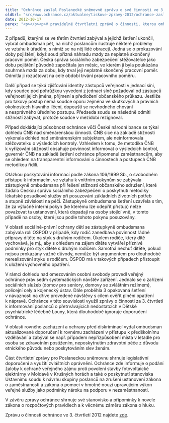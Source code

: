 ```yaml
---
title: "Ochránce zaslal Poslanecké sněmovně zprávu o své činnosti ve 3. čtvrtletí"
oldUrl: "src/www.ochrance.cz/aktualne/tiskove-zpravy-2012/ochrance-zaslal-poslanecke-snemovne-zpravu-o-sve-cinnosti-ve-3-ctvrtleti"
date: 2012-10-17
perex: "<p></p><p>V pravidelné čtvrtletní zprávě o činnosti, kterou ombudsman poslal Poslanecké sněmovně, informuje o trvalém růstu počtu stížností, s nimiž se na něj lidé obracejí. Ve třetím čtvrtletí obdržel o 131 stížností více než ve stejném období loňského roku. Nejčastěji se lidé v tomto období na ombudsmana obraceli s problémy v oblasti sociálního zabezpečení.</p>"
---
```


<!-- imported from the old website -->

<p>Z případů, kterými se ve třetím čtvrtletí zabýval a jejichž šetření ukončil, vybral ombudsman pět, na nichž poslancům ilustruje některé problémy ve vztahu k úřadům, s nimiž se na něj lidé obracejí. Jedná se o prokazování doby pojištění, když soud přizná náhradu mzdy za neplatně skončený pracovní poměr. Česká správa sociálního zabezpečení stěžovatelce jako dobu pojištění původně započítala jen měsíc, ve kterém jí byla poukázána souhrnná mzda za dobu, kdy trval její neplatně skončený pracovní poměr. Odmítla ji rozúčtovat na celé období trvání pracovního poměru. </p><p>Další případ se týká zjišťování identity zástupců veřejnosti v jednací síni, kdy soudce pod pohrůžkou vyvedení z jednací síně požadoval od zástupců veřejnosti jejich jména, příjmení a předložení občanského průkazu. Jestliže pro takový postup nemá soudce oporu zejména ve skutkových a právních okolnostech hlavního líčení, dopouští se nevhodného chování a nesprávného úředního postupu. Předseda soudu se následně odmítl stížností zabývat, protože soudce v mezidobí rezignoval.</p><p>Případ dokládající působnost ochránce vůči České národní bance se týkal dohledu ČNB nad směnárenskou činností. ČNB sice na základě stížnosti vykonala dohled nad směnárenským subjektem, ale neinformovala stěžovatelku o výsledcích kontroly. Vzhledem k tomu, že metodika ČNB k vyřizování stížností obsahuje povinnost informovat o výsledcích kontrol, guvernér ČNB na základě šetření ochránce připomenul zaměstnancům, aby se ohledem na transparentní informování o činnostech a postupech ČNB metodikou řídili.</p><p>Otázkou poskytování informací podle zákona 106/1999 Sb., o svobodném přístupu k informacím, ve vztahu k vnitřním pokynům se zabývala zástupkyně ombudsmana při řešení stížnosti občanského sdružení, které žádalo Českou správu sociálního zabezpečení o poskytnutí metodiky lékařské posudkové služby při posuzování základních životních potřeb a stupně závislosti na péči. Zástupkyně ombudsmana šetření uzavřela s tím, že za výlučně interní pokyn (ke kterému lze odepřít přístup) nelze považovat ta ustanovení, která dopadají na osoby stojící vně, v tomto případě na osoby, které jsou podle tohoto pokynu posuzovány.</p><p>V oblasti sociálně-právní ochrany dětí se zástupkyně ombudsmana zabývala rolí OSPOD v případě, kdy rodič zanedbává povinnost řádné přípravy dítěte na styk s druhým rodičem. Úkolem rodiče, který dítě vychovává, je mj., aby s ohledem na zájem dítěte vytvářel příznivé podmínky pro styk dítěte s druhým rodičem. Samotná nechuť dítěte, pokud nejsou prokázány vážné důvody, nemůže být argumentem pro dlouhodobé nerealizování styku s rodičem. OSPOD má v takových případech přistoupit k uložení výchovného opatření.</p><p>V rámci dohledu nad omezováním osobní svobody provedl veřejný ochránce práv sedm systematických návštěv zařízení. Jednalo se o zařízení sociálních služeb (domov pro seniory, domovy se zvláštním režimem), policejní cely a kojenecký ústav. Dále proběhla 3 opakovaná šetření v návaznosti na dříve provedené návštěvy s cílem ověřit plnění opatření k nápravě. Ochránce v této souvislosti využil zprávy o činnosti za 3. čtvrtletí k informování poslanců o přetrvávajících nedostatcích v Dětské psychiatrické léčebně Louny, která dlouhodobě ignoruje doporučení ochránce.</p><p>V oblasti rovného zacházení a ochrany před diskriminací vydal ombudsman aktualizované doporučení k rovnému zacházení v přístupu k předškolnímu vzdělávání a zabýval se např. případem nepřizpůsobení místa v letadle pro osobu se zdravotním postižením, neposkytnutím zdravotní péče z důvodu etnického původu nebo poskytováním slev ženám.</p><p>Část čtvrtletní zprávy pro Poslaneckou sněmovnu shrnuje legislativní doporučení a využití zvláštních oprávnění. Ochránce zde informuje o podání žaloby k ochraně veřejného zájmu proti povolení stavby fotovoltaické elektrárny v Moldavě v Krušných horách a také o poskytnutí stanoviska Ústavnímu soudu k návrhu skupiny poslanců na zrušení ustanovení zákona o zaměstnanosti a zákona o pomoci v hmotné nouzi upravujícím výkon veřejné služby jako podmínky nároku na podporu v nezaměstnanosti.</p><p>V závěru zprávy ochránce shrnuje své stanovisko a připomínky k novele zákona o rozpočtových pravidlech a k věcnému záměru zákona o hluku.</p><p>Zprávu o činnosti ochránce ve 3. čtvrtletí 2012 najdete <a href="https://www.ochrance.cz/zpravy-o-cinnosti/zpravy-pro-poslaneckou-snemovnu/">zde</a>.</p>
